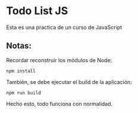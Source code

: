 # Todo List JS

Esta es una practica de un curso de JavaScript

## Notas:

Recordar reconstruir los módulos de Node:
```
npm install 
```
También, se debe ejecutar el build de la aplicación:
```
npm run build
```
Hecho esto, todo funciona con normalidad.